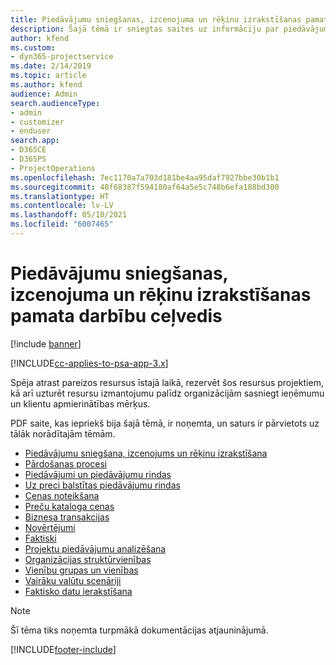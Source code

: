 ```yaml
---
title: Piedāvājumu sniegšanas, izcenojuma un rēķinu izrakstīšanas pamata darbību ceļvedis
description: Šajā tēmā ir sniegtas saites uz informāciju par piedāvājumu sniegšanas, izcenojuma un rēķinu izrakstīšanas pamata darbībām programmā Project Service Automation.
author: kfend
ms.custom:
- dyn365-projectservice
ms.date: 2/14/2019
ms.topic: article
ms.author: kfend
audience: Admin
search.audienceType:
- admin
- customizer
- enduser
search.app:
- D365CE
- D365PS
- ProjectOperations
ms.openlocfilehash: 7ec1170a7a703d181be4aa95daf7927bbe30b1b1
ms.sourcegitcommit: 40f68387f594180af64a5e5c748b6efa188bd300
ms.translationtype: HT
ms.contentlocale: lv-LV
ms.lasthandoff: 05/10/2021
ms.locfileid: "6007465"
---
```

# <a name="basic-guide-to-quoting-pricing-and-billing"></a>Piedāvājumu sniegšanas, izcenojuma un rēķinu izrakstīšanas pamata darbību ceļvedis

[!include [banner](../../includes/psa-now-project-operations.md)]

[!INCLUDE[cc-applies-to-psa-app-3.x](../../includes/cc-applies-to-psa-app-3x.md)]

Spēja atrast pareizos resursus īstajā laikā, rezervēt šos resursus projektiem, kā arī uzturēt resursu izmantojumu palīdz organizācijām sasniegt ieņēmumu un klientu apmierinātības mērķus. 

PDF saite, kas iepriekš bija šajā tēmā, ir noņemta, un saturs ir pārvietots uz tālāk norādītajām tēmām.

- [Piedāvājumu sniegšana, izcenojums un rēķinu izrakstīšana](../quote-bill-price.md)
- [Pārdošanas procesi](../basic-sales-process.md)
- [Piedāvājumi un piedāvājumu rindas](../basic-quote-lines.md)
- [Uz preci balstītas piedāvājumu rindas](../product-based-quote-lines.md)
- [Cenas noteikšana](../basic-pricing.md)
- [Preču kataloga cenas](../product-catalog-pricing.md)
- [Biznesa transakcijas](../basic-business-transactions.md)
- [Novērtējumi](../estimates.md)
- [Faktiski](../actuals.md)
- [Projektu piedāvājumu analizēšana](../basic-analyzing-quotes.md)
- [Organizācijas struktūrvienības](../advanced-organizational.md)
- [Vienību grupas un vienības](../advanced-units.md)
- [Vairāku valūtu scenāriji](../advanced-currency.md)
- [Faktisko datu ierakstīšana](../advanced-actuals.md)

> [!NOTE]
> Šī tēma tiks noņemta turpmākā dokumentācijas atjauninājumā. 


[!INCLUDE[footer-include](../../includes/footer-banner.md)]